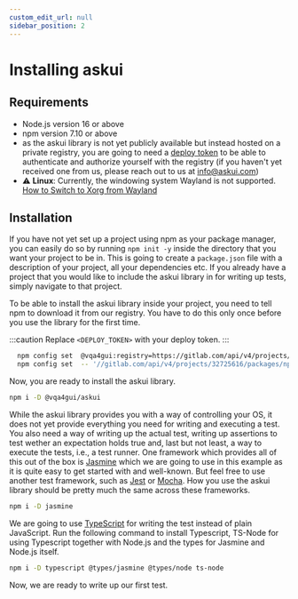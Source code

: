 ```yaml
---
custom_edit_url: null
sidebar_position: 2
---
```


# Installing askui

## Requirements

- Node.js version 16 or above
- npm version 7.10 or above
- as the askui library is not yet publicly available but instead hosted on a private registry, you are going to need a [deploy token](https://docs.gitlab.com/ee/user/project/deploy_tokens/) to be able to authenticate and authorize yourself with the registry (if you haven't yet received one from us, please reach out to us at info@askui.com)
- :warning: **Linux**: Currently, the windowing system Wayland is not supported. [How to Switch to Xorg from Wayland](https://www.maketecheasier.com/switch-xorg-wayland-ubuntu1710/)

## Installation

If you have not yet set up a project using npm as your package manager, you can easily do so by running `npm init -y` inside the directory that you want your project to be in. This is going to create a `package.json` file with a description of your project, all your dependencies etc. If you already have a project that you would like to include the askui library in for writing up tests, simply navigate to that project.

To be able to install the askui library inside your project, you need to tell npm to download it from our registry. You have to do this only once before you use the library for the first time.

:::caution
Replace  `<DEPLOY_TOKEN>` with your deploy token.
:::

```bash
  npm config set  @vqa4gui:registry=https://gitlab.com/api/v4/projects/32725616/packages/npm/
  npm config set  -- '//gitlab.com/api/v4/projects/32725616/packages/npm/:_authToken' "<DEPLOY_TOKEN>"
```

Now, you are ready to install the askui library.

```bash
npm i -D @vqa4gui/askui
```

While the askui library provides you with a way of controlling your OS, it does not yet provide everything you need for writing and executing a test. You also need a way of writing up the actual test, writing up assertions to test wether an expectation holds true and, last but not least, a way to execute the tests, i.e., a test runner. One framework which provides all of this out of the box is [Jasmine](https://jasmine.github.io/) which we are going to use in this example as it is quite easy to get started with and well-known. But feel free to use another test framework, such as [Jest](https://jestjs.io/) or [Mocha](https://mochajs.org/). How you use the askui library should be pretty much the same across these frameworks.

```bash
npm i -D jasmine
```

We are going to use [TypeScript](https://www.typescriptlang.org/) for writing the test instead of plain JavaScript. Run the following command to install Typescript, TS-Node for using Typescript together with Node.js and the types for Jasmine and Node.js itself.

```bash
npm i -D typescript @types/jasmine @types/node ts-node
```

Now, we are ready to write up our first test.
